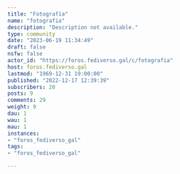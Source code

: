```yaml
---
title: "Fotografía" 
name: "fotografia"
description: "Description not available."
type: community
date: "2023-06-19 11:34:49"
draft: false
nsfw: false
actor_id: "https://foros.fediverso.gal/c/fotografia"
host: foros.fediverso.gal
lastmod: "1969-12-31 19:00:00"
published: "2022-12-17 12:39:39"
subscribers: 20
posts: 9
comments: 29
weight: 9
dau: 1
wau: 1
mau: 1
instances:
- "foros_fediverso_gal"
tags: 
- "foros_fediverso_gal"

---
```

